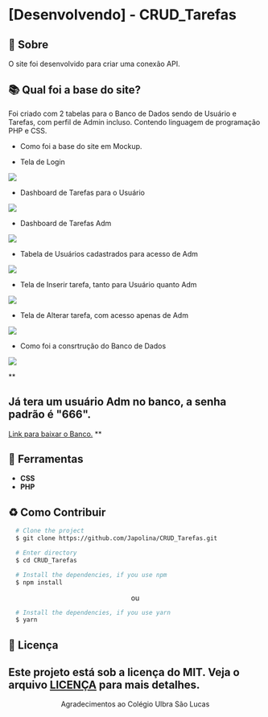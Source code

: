 # [Desenvolvendo] - CRUD_Tarefas

## 📘 Sobre

O site foi desenvolvido para criar uma conexão API.


## 📚 Qual foi a base do site?

Foi criado com 2 tabelas para o Banco de Dados sendo de Usuário e Tarefas, com perfil de Admin incluso. Contendo linguagem de programação PHP e CSS.
-  Como foi a base do site em Mockup.

-  Tela de Login
<img src="/CRUD/img/GitHub/Login-1.jpg"/>

- Dashboard de Tarefas para o Usuário
<img src="/CRUD/img/GitHub/Login-6.jpg"/>

- Dashboard de Tarefas Adm
<img src="/CRUD/img/GitHub/Login-3.jpg"/>

- Tabela de Usuários cadastrados para acesso de Adm
<img src="/CRUD/img/GitHub/Login-2.jpg"/>

- Tela de Inserir tarefa, tanto para Usuário quanto Adm
<img src="/CRUD/img/GitHub/Login-4.jpg"/>

- Tela de Alterar tarefa, com acesso apenas de Adm
<img src="/CRUD/img/GitHub/Login-5.jpg"/>

- Como foi a consrtrução do Banco de Dados
<img src="/CRUD/img/GitHub/Banco.png"/>

**
## Já tera um usuário Adm no banco, a senha padrão é "666".

<a href="/CRUD/dump_mysql/bdprofin.sql">Link para baixar o Banco.</a>
**


## 🔨 Ferramentas
- **CSS**
- **PHP**



## ♻️ Como Contribuir

```bash
  # Clone the project
  $ git clone https://github.com/Japolina/CRUD_Tarefas.git
```

```bash
  # Enter directory
  $ cd CRUD_Tarefas
```

```bash
  # Install the dependencies, if you use npm
  $ npm install
```

<p align="center">ou</p>

```bash
  # Install the dependencies, if you use yarn
  $ yarn
```


## 📜 Licença

Este projeto está sob a licença do MIT. Veja o arquivo <a href="https://github.com/Japolina/CRUD_Tarefas/blob/main/LICENSE">LICENÇA</a> para mais detalhes.
---


<p align="center">Agradecimentos ao Colégio Ulbra São Lucas</p>


